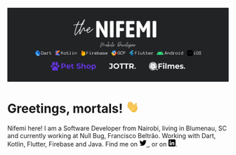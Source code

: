 [![Header](https://raw.githubusercontent.com/thenifemi/thenifemi/master/theNifemiBanner.png "Header")](https://www.linkedin.com/in/nifemii)

# Greetings, mortals! <img src="https://raw.githubusercontent.com/thenifemi/thenifemi/master/wave.gif" width="30px">

Nifemi here! I am a Software Developer from Nairobi, living in Blumenau, SC and currently working at Null Bug, Francisco Beltrão. Working with Dart, Kotlin, Flutter, Firebase and Java. Find me on [![Twitter](https://raw.githubusercontent.com/thenifemi/thenifemi/master/twitter.png)  ](https://twitter.com/thenifemii), or on [![LinkedIn](https://raw.githubusercontent.com/thenifemi/thenifemi/master/linkedin-3-16.png)](https://www.linkedin.com/in/nifemii).

<!-- Icons made by <a href="https://www.flaticon.com/authors/pixel-perfect" title="Pixel perfect">Pixel perfect</a> from <a href="https://www.flaticon.com/" title="Flaticon"> www.flaticon.com</a> -->


